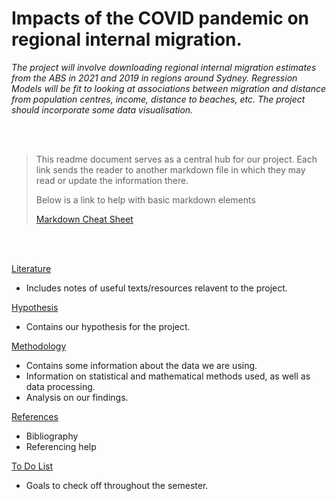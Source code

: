 # Impacts of the COVID pandemic on regional internal migration.

*The project will involve downloading regional internal migration estimates from the ABS in 2021 and 2019
in regions around Sydney. Regression Models will be fit to looking at associations between migration and
distance from population centres, income, distance to beaches, etc. The project should incorporate some data
visualisation.*

<br/><br/>

> This readme document serves as a central hub for our project. 
> Each link sends the reader to another markdown file in which they may read or update the information there.
> 
> Below is a link to help with basic markdown elements
> 
> [Markdown Cheat Sheet](https://www.markdownguide.org/cheat-sheet/) 

<br/><br/>

[Literature](https://github.com/Artixis/Maths_Project/blob/main/literature.md)
- Includes notes of useful texts/resources relavent to the project. 

[Hypothesis](https://github.com/Artixis/Maths_Project/blob/main/hypothesis.md)
- Contains our hypothesis for the project. 

[Methodology](https://github.com/Artixis/Maths_Project/blob/main/Methodology.md)
- Contains some information about the data we are using. 
- Information on statistical and mathematical methods used, as well as data processing.
- Analysis on our findings.

[References](https://github.com/Artixis/Maths_Project/blob/main/references.md)
- Bibliography 
- Referencing help

[To Do List](https://github.com/Artixis/Maths_Project/blob/main/todo.md)
- Goals to check off throughout the semester.
